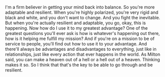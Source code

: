  I'm a firm believer in getting your mind back into balance. So you're more adaptable and resilient. When you're highly polarized, you're very rigid and black and white, and you don't want to change. And you fight the inevitable. But when you're actually resilient and adaptable, you go, okay, this is happening. Now how do I use it to my greatest advantage? One of the greatest questions you'll ever ask is how is whatever's happening out there, how is it helping me fulfill my mission? And if you're on a mission to be of service to people, you'll find out how to use it to your advantage. And there'll always be advantages and disadvantages to everything, just like in relationships, just like every action that ever happens in the world. As Milton said, you can make a heaven out of a hell or a hell out of a heaven. Thinking makes it so. So I think that that's the key to be able to go through and be resilient.